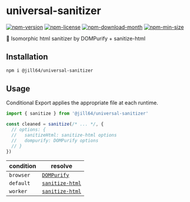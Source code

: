 <!----- BEGIN GHOST DOCS HEADER ----->

# universal-sanitizer

[![npm-version](https://img.shields.io/npm/v/@jill64/universal-sanitizer)](https://npmjs.com/package/@jill64/universal-sanitizer) [![npm-license](https://img.shields.io/npm/l/@jill64/universal-sanitizer)](https://npmjs.com/package/@jill64/universal-sanitizer) [![npm-download-month](https://img.shields.io/npm/dm/@jill64/universal-sanitizer)](https://npmjs.com/package/@jill64/universal-sanitizer) [![npm-min-size](https://img.shields.io/bundlephobia/min/@jill64/universal-sanitizer)](https://npmjs.com/package/@jill64/universal-sanitizer)

💎 Isomorphic html sanitizer by DOMPurify + sanitize-html

<!----- END GHOST DOCS HEADER ----->

## Installation

```sh
npm i @jill64/universal-sanitizer
```

## Usage

Conditional Export applies the appropriate file at each runtime.

```js
import { sanitize } from '@jill64/universal-sanitizer'

const cleaned = sanitize(/* ... */, {
  // options: {
  //   sanitizeHtml: sanitize-html options
  //   dompurify: DOMPurify options
  // }
})
```

| condition | resolve         |
| --------- | --------------- |
| `browser` | [`DOMPurify`](https://github.com/cure53/DOMPurify#readme)     |
| `default` | [`sanitize-html`](https://github.com/apostrophecms/sanitize-html#readme) |
| `worker`  | [`sanitize-html`](https://github.com/apostrophecms/sanitize-html#readme) |

